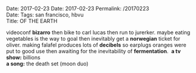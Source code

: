Date: 2017-02-23
Date: 2017-02-23
Permalink: /20170223  
Date: 
Tags: san francisco, hbvu  
Title: OF THE EARTH  
  
videoconf **bizarro** then bike to carl lucas then run to jurerker. maybe eating vegetables is the way to goal then inevitably get a **norwegian** ticket for oliver. making falafel produces lots of **decibels** so earplugs oranges were put to good use then awaiting for the inevitability of **fermentation**.  
**a tv show:** billions  
**a song:** the death set (moon duo)  
